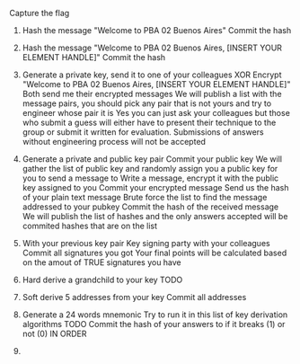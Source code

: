 Capture the flag

1. Hash the message "Welcome to PBA 02 Buenos Aires"
    Commit the hash

2. Hash the message "Welcome to PBA 02 Buenos Aires, [INSERT YOUR ELEMENT HANDLE]"
    Commit the hash

3. Generate a private key, send it to one of your colleagues
    XOR Encrypt "Welcome to PBA 02 Buenos Aires, [INSERT YOUR ELEMENT HANDLE]"
    Both send me their encrypted messages
    We will publish a list with the message pairs, you should pick any pair that is not yours and try to engineer whose pair it is
    Yes you can just ask your colleagues but those who submit a guess will either have to present their technique to the group or submit it written for evaluation. Submissions of answers without engineering process will not be accepted

4. Generate a private and public key pair
    Commit your public key
    We will gather the list of public key and randomly assign you a public key for you to send a message to
    Write a message, encrypt it with the public key assigned to you
    Commit your encrypted message
    Send us the hash of your plain text message
    Brute force the list to find the message addressed to your pubkey
    Commit the hash of the received message
    We will publish the list of hashes and the only answers accepted will be commited hashes that are on the list

5. With your previous key pair
    Key signing party with your colleagues
    Commit all signatures you got
    Your final points will be calculated based on the amout of TRUE signatures you have

6. Hard derive a grandchild to your key TODO

7. Soft derive 5 addresses from your key
    Commit all addresses 

8. Generate a 24 words mnemonic
    Try to run it in this list of key derivation algorithms TODO
    Commit the hash of your answers to if it breaks (1) or not (0) IN ORDER

9. 
